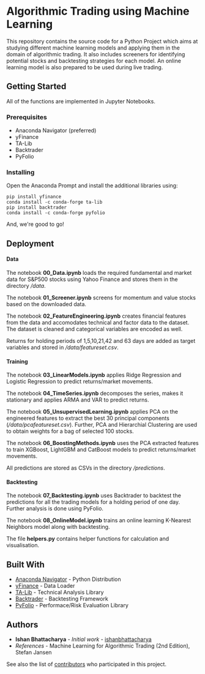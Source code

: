 # Algorithmic Trading using Machine Learning

This repository contains the source code for a Python Project which aims at studying different machine learning models and applying them in the domain of algorithmic trading. It also includes screeners for identifying potential stocks and backtesting strategies for each model. An online learning model is also prepared to be used during live trading.

## Getting Started

All of the functions are implemented in Jupyter Notebooks.

### Prerequisites

* Anaconda Navigator (preferred)
* yFinance
* TA-Lib
* Backtrader
* PyFolio

### Installing

Open the Anaconda Prompt and install the additional libraries using:

```
pip install yfinance
conda install -c conda-forge ta-lib
pip install backtrader
conda install -c conda-forge pyfolio

```

And, we're good to go!

## Deployment

#### Data

The notebook **00_Data.ipynb** loads the required fundamental and market data for S&P500 stocks using Yahoo Finance and stores them in the directory */data*.

The notebook **01_Screener.ipynb** screens for momentum and value stocks based on the downloaded data.

The notebook **02_FeatureEngineering.ipynb** creates financial features from the data and accomodates technical and factor data to the dataset. The dataset is cleaned and categorical variables are encoded as well.

Returns for holding periods of 1,5,10,21,42 and 63 days are added as target variables and stored in */data/featureset.csv*.

#### Training

The notebook **03_LinearModels.ipynb** applies Ridge Regression and Logistic Regression to predict returns/market movements.

The notebook **04_TimeSeries.ipynb** decomposes the series, makes it stationary and applies ARMA and VAR to predict returns.

The notebook **05_UnsupervisedLearning.ipynb** applies PCA on the engineered features to extract the best 30 principal components (*/data/pcafeatureset.csv*). Further, PCA and Hierarchial Clustering are used to obtain weights for a bag of selected 100 stocks.

The notebook **06_BoostingMethods.ipynb** uses the PCA extracted features to train XGBoost, LightGBM and CatBoost models to predict returns/market movements.

All predictions are stored as CSVs in the directory */predictions*.

#### Backtesting

The notebook **07_Backtesting.ipynb** uses Backtrader to backtest the predictions for all the trading models for a holding period of one day. Further analysis is done using PyFolio.

The notebook **08_OnlineModel.ipynb** trains an online learning K-Nearest Neighbors model along with backtesting.

The file **helpers.py** contains helper functions for calculation and visualisation.

## Built With

* [Anaconda Navigator](https://www.anaconda.com/products/individual) - Python Distribution
* [yFinance](https://github.com/ranaroussi/yfinance) - Data Loader
* [TA-Lib](https://www.ta-lib.org/) - Technical Analysis Library
* [Backtrader](https://www.backtrader.com/) - Backtesting Framework
* [PyFolio](https://quantopian.github.io/pyfolio/) - Performace/Risk Evaluation Library

## Authors

* **Ishan Bhattacharya** - *Initial work* - [ishanbhattacharya](https://github.com/ishanbhattacharya)
* *References* - Machine Learning for Algorithmic Trading (2nd Edition), Stefan Jansen

See also the list of [contributors](https://github.com/ishanbhattacharya/sentiment-analysis-toolkit/contributors) who participated in this project.
